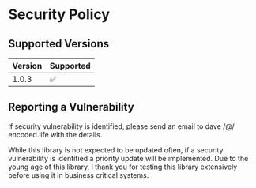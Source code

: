 # Security Policy

## Supported Versions

| Version | Supported          |
| ------- | ------------------ |
| 1.0.3   | :white_check_mark: |

## Reporting a Vulnerability

If security vulnerability is identified, please send an email to dave /@/ encoded.life with the details.

While this library is not expected to be updated often, if a security vulnerability is identified a priority 
update will be implemented. Due to the young age of this library, I thank you for testing this library
extensively before using it in business critical systems.
